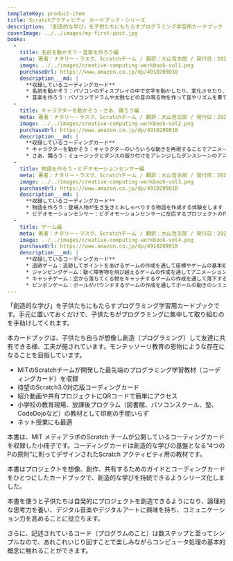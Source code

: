 ```yaml
---
templateKey: product-item
title: Scratchアクティビティ カードブック・シリーズ
description: 「創造的な学び」を子供たちにもたらすプログラミング学習用カードブック
coverImage: ../../images/my-first-post.jpg
books:
  -
    title: 名前を動かそう・音楽を作ろう編
    meta: 著者：ナタリー・ラスク、Scratchチーム / 翻訳：大山哲志郎 / 発行日：2020年4月30日 / サイズ・仕様：A5・フルカラー・44ページ / ISBN：9784910209012
    image: ../../images/creative-computing-workbook-vol1.png
    purchaseUrl: https://www.amazon.co.jp/dp/4910209018
    description___md: |
      **収録しているコーディングカード**
      * 名前を動かそう：パソコンのディスプレイの中で文字を動かしたり、変化させたり、音がつけられることを体験できます
      * 音楽を作ろう：パソコンでドラムや太鼓などの音の鳴る物を作って音やリズムを奏でられることを体験できます
  -
    title: キャラクターを動かそう・さあ、踊ろう編
    meta: 著者：ナタリー・ラスク、Scratchチーム / 翻訳：大山哲志郎 / 発行日：2020年5月7日 / サイズ・仕様：A5・フルカラー・46ページ / ISBN：9784910209029
    image: ../../images/creative-computing-workbook-vol2.png
    purchaseUrl: https://www.amazon.co.jp/dp/4910209018
    description___md: |
      **収録しているコーディングカード**
      * キャラクターを動かそう：キャラクターのいろいろな動きを再現することでアニメーションの基本の動き作りを体験します
      * さあ、踊ろう：ミュージックとダンスの振り付けをアレンジしたダンスシーンのアニメーション作りを体験します
  -
    title: 物語を作ろう・ビデオモーションセンサー編
    meta: 著者：ナタリー・ラスク、Scratchチーム / 翻訳：大山哲志郎 / 発行日：2020年4月30日 / サイズ・仕様：A5・フルカラー・44ページ / ISBN：9784910209036
    image: ../../images/creative-computing-workbook-vol3.png
    purchaseUrl: https://www.amazon.co.jp/dp/4910209018
    description___md: |
      **収録しているコーディングカード**
      * 物語を作ろう：登場人物が生き生きとおしゃべりする物語を作成する体験をします
      * ビデオモーションセンサー：ビデオモーションセンサーに反応するプロジェクトの作成を通して近未来の装置を想像します
  -
    title: ゲーム編
    meta: 著者：ナタリー・ラスク、Scratchチーム / 翻訳：大山哲志郎 / 発行日：2020年5月7日 / サイズ・仕様：A5・フルカラー・76ページ / ISBN：9784910209043
    image: ../../images/creative-computing-workbook-vol4.png
    purchaseUrl: https://www.amazon.co.jp/dp/4910209018
    description___md: |
      **収録しているコーディングカード**
      * 追跡ゲーム：追跡してポイントをあげるゲームの作成を通して座標やゲームの基本処理を体験します
      * ジャンピングゲーム：動く障害物を飛び越えるゲームの作成を通してアニメーションの作り方の基礎を体験します
      * キャッチゲーム：空から落ちてくる物をキャッチするゲームの作成を通して落下する運動のシミュレーションを体験します
      * ピンポンゲーム：ボールがバウンドするゲームの作成を通してボールの動きのシミュレーションを体験します
---
```


「創造的な学び」を子供たちにもたらすプログラミング学習用カードブックです。手元に置いておくだけで、子供たちがプログラミングに集中して取り組むのを手助けしてくれます。

本カードブックは、子供たち自らが想像し創造（プログラミング）して友達に共有できる様、工夫が施されています。モンテッソーリ教育の恩物にような存在になることを目指しています。

* MITのScratchチームが開発した最先端のプログラミング学習教材（コーディングカード）を収録
* 待望のScratch3.0対応版コーディングカード
* 紹介動画や共有プロジェクトにQRコードで簡単にアクセス
* 小学校の教育現場、放課後プログラム（図書館、パソコンスクール、塾、CodeDojoなど）の教材として印刷の手間いらず
* ネット授業にも最適

本書は、MIT メディアラボのScratch チームが公開しているコーティングカードを収録した小冊子です。コーディングカードは創造的な学びの基盤となる"4つのPの原則"に則ってデザインされたScratch アクティビティ用の教材です。

本書はプロジェクトを想像、創作、共有するためのガイドとコーディングカードをひとつにしたカードブックで、創造的な学びを持続できるようシリーズ化しました。

本書を使うと子供たちは自発的にプロジェクトを創造できるようになり、論理的な思考力を養い、デジタル音楽やデジタルアートに興味を持ち、コミュニケーション力を高めることに役立ちます。

さらに、記述されているコード（プログラムのこと）は数ステップと至ってシンプルなので、あれこれいじり回すことで楽しみながらコンピュータ処理の基本的概念に触れることができます。